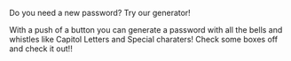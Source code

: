 Do you need a new password? Try our generator! 


With a push of a button you can generate a password with all the bells and whistles like Capitol Letters and Special charaters!
Check some boxes off and check it out!!
